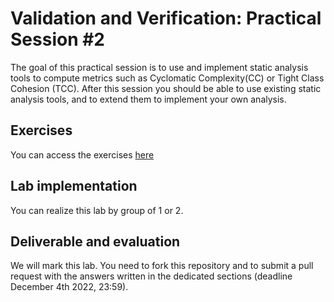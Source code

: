 # Validation and Verification: Practical Session #2

The goal of this practical session is to use and implement static analysis tools to compute metrics such as Cyclomatic Complexity(CC) or Tight Class Cohesion (TCC).
After this session you should be able to use existing static analysis tools, and to extend them to implement your own analysis. 

## Exercises

You can access the exercises [here](sujet.md)

## Lab implementation

You can realize this lab by group of 1 or 2. 

## Deliverable and evaluation

We will mark this lab. You need to fork this repository and to submit a pull request with the answers written in the dedicated sections (deadline December 4th 2022, 23:59).
